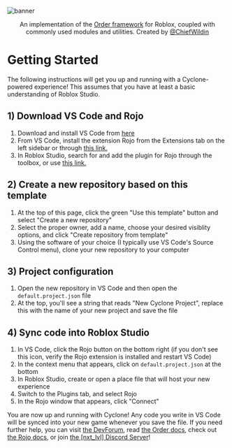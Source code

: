 ![banner](https://github.com/nxtlvlrbx/cyclone/assets/67706277/d78e3301-e0d9-443f-a2ce-a7f300f6cdca)
<div align="center">
An implementation of the <a href="https://github.com/michaeldougal/order">Order framework</a> for Roblox, coupled with commonly used modules and utilities. Created by <a href="https://twitter.com/chiefwildin">@ChiefWildin</a>
</div>

# Getting Started
The following instructions will get you up and running with a Cyclone-powered experience! This assumes that you have at least a basic understanding of Roblox Studio.

## 1) Download VS Code and Rojo
1. Download and install VS Code from [here](https://code.visualstudio.com/)
2. From VS Code, install the extension Rojo from the Extensions tab on the left sidebar or through [this link.](https://marketplace.visualstudio.com/items?itemName=evaera.vscode-rojo)
3. In Roblox Studio, search for and add the plugin for Rojo through the toolbox, or use [this link.](https://create.roblox.com/marketplace/asset/6415005344/Rojo-7)

## 2) Create a new repository based on this template
1. At the top of this page, click the green "Use this template" button and select "Create a new repository"
2. Select the proper owner, add a name, choose your desired visiblity options, and click "Create repository from template"
3. Using the software of your choice (I typically use VS Code's Source Control menu), clone your new repository to your computer

## 3) Project configuration
1. Open the new repository in VS Code and then open the `default.project.json` file
2. At the top, you'll see a string that reads "New Cyclone Project", replace this with the name of your new project and save the file

## 4) Sync code into Roblox Studio
1. In VS Code, click the Rojo button on the bottom right (if you don't see this icon, verify the Rojo extension is installed and restart VS Code)
2. In the context menu that appears, click on `default.project.json` at the bottom
3. In Roblox Studio, create or open a place file that will host your new experience
4. Switch to the Plugins tab, and select Rojo
5. In the Rojo window that appears, click "Connect"

You are now up and running with Cyclone! Any code you write in VS Code will be synced into your new game whenever you save the file. If you need further help, you can visit [the DevForum](https://devforum.roblox.com/), read [the Order docs](https://michaeldougal.github.io/order/), check out [the Rojo docs](https://rojo.space/), or join [the \[nxt_lvl\] Discord Server](https://discord.gg/QvZ66Pw)!
